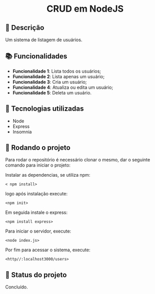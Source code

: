 <h1 align="center"> CRUD em NodeJS</h1>

## :memo: Descrição

Um sistema de listagem de usuários.

## :books: Funcionalidades

- <b>Funcionalidade 1</b>: Lista todos os usuários;
- <b>Funcionalidade 2</b>: Lista apenas um usuário;
- <b>Funcionalidade 3</b>: Cria um usuário;
- <b>Funcionalidade 4</b>: Atualiza ou edita um usuário;
- <b>Funcionalidade 5</b>: Deleta um usuário.

## :wrench: Tecnologias utilizadas

- Node
- Express
- Insomnia

## :rocket: Rodando o projeto

Para rodar o repositório é necessário clonar o mesmo, dar o seguinte comando para iniciar o projeto:

<p> Instalar as dependencias, se utiliza npm:</p>

`< npm install>`

  <p> logo após instalação execute:</p>
  
 `<npm init>`
  
  <p> Em seguida instale o express:<p>
  
`<npm install express>`
  
  <p>Para  iniciar o servidor, execute:<p>
  
  `<node index.js>`
  
  <p> Por fim para acessar o sistema, execute:<p>
  
   `<http//:localhost3000/users>`


## :dart: Status do projeto

Concluído.
